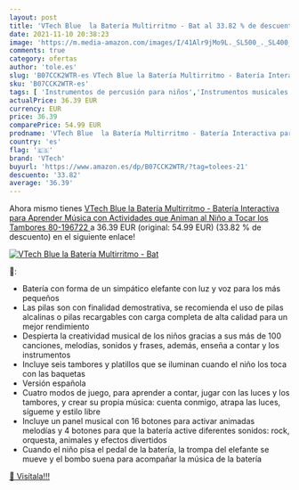 ```yaml
---
layout: post
title: 'VTech Blue  la Batería Multirritmo - Bat al 33.82 % de descuento'
date: 2021-11-10 20:38:23
image: 'https://m.media-amazon.com/images/I/41Alr9jMo9L._SL500_._SL400_.jpg'
comments: true
category: ofertas
author: 'tole.es'
slug: 'B07CCK2WTR-es VTech Blue la Batería Multirritmo - Batería Interactiva...'
sku: 'B07CCK2WTR-es'
tags: [ 'Instrumentos de percusión para niños','Instrumentos musicales para niños','Juguetes','Juguetes y juegos','vtech', ]
actualPrice: 36.39 EUR
currency: EUR
price: 36.39
comparePrice: 54.99 EUR
prodname: 'VTech Blue  la Batería Multirritmo - Batería Interactiva para Aprender Música  con Actividades que Animan al Niño a Tocar los Tambores  80-196722 '
country: 'es'
flag: '🇪🇸'
brand: 'VTech'
buyurl: 'https://www.amazon.es/dp/B07CCK2WTR/?tag=tolees-21'
descuento: '33.82'
average: '36.39'
---
```


Ahora mismo tienes [VTech Blue  la Batería Multirritmo - Batería Interactiva para Aprender Música  con Actividades que Animan al Niño a Tocar los Tambores  80-196722 ](https://www.amazon.es/dp/B07CCK2WTR/?tag=tolees-21) a 36.39 EUR (original: 54.99 EUR) (33.82 %  de descuento) en el siguiente enlace!

[![VTech Blue  la Batería Multirritmo - Bat](https://m.media-amazon.com/images/I/41Alr9jMo9L._SL500_._SL400_.jpg)](https://www.amazon.es/dp/B07CCK2WTR/?tag=tolees-21)

🔎:

- Batería con forma de un simpático elefante con luz y voz para los más pequeños
- Las pilas son con finalidad demostrativa, se recomienda el uso de pilas alcalinas o pilas recargables con carga completa de alta calidad para un mejor rendimiento
- Despierta la creatividad musical de los niños gracias a sus más de 100 canciones, melodías, sonidos y frases, además, enseña a contar y los instrumentos
- Incluye seis tambores y platillos que se iluminan cuando el niño los toca con las baquetas
- Versión española
- Cuatro modos de juego, para aprender a contar, jugar con las luces y los tambores, y crear su propia música: cuenta conmigo, atrapa las luces, sígueme y estilo libre
- Incluye un panel musical con 16 botones para activar animadas melodías y 4 botones para que la batería active diferentes sonidos: rock, orquesta, animales y efectos divertidos
- Cuando el niño pisa el pedal de la batería, la trompa del elefante se mueve y el bombo suena para acompañar la música de la batería

[🛒 Visítala!!!](https://www.amazon.es/dp/B07CCK2WTR/?tag=tolees-21)
